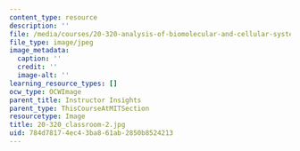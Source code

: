 ```yaml
---
content_type: resource
description: ''
file: /media/courses/20-320-analysis-of-biomolecular-and-cellular-systems-fall-2012/784d78174ec43ba861ab2850b8524213_20-320_classroom-2.jpg
file_type: image/jpeg
image_metadata:
  caption: ''
  credit: ''
  image-alt: ''
learning_resource_types: []
ocw_type: OCWImage
parent_title: Instructor Insights
parent_type: ThisCourseAtMITSection
resourcetype: Image
title: 20-320_classroom-2.jpg
uid: 784d7817-4ec4-3ba8-61ab-2850b8524213
---
```

